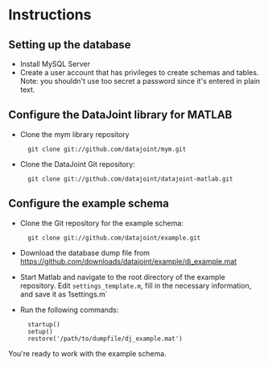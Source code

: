 Instructions
====

Setting up the database
-----
* Install MySQL Server
* Create a user account that has privileges to create schemas and tables.
  Note: you shouldn't use too secret a password since it's entered in plain
  text.

Configure the DataJoint library for MATLAB
----
* Clone the mym library repository

        git clone git://github.com/datajoint/mym.git
* Clone the DataJoint Git repository:

        git clone git://github.com/datajoint/datajoint-matlab.git

Configure the example schema
-----
* Clone the Git repository for the example schema:

        git clone git://github.com/datajoint/example.git
* Download the database dump file from 
        https://github.com/downloads/datajoint/example/dj_example.mat
* Start Matlab and navigate to the root directory of the example 
  repository. Edit `settings_template.m`, fill in the necessary information,
  and save it as 1settings.m`
* Run the following commands:

        startup()
        setup()
        restore('/path/to/dumpfile/dj_example.mat')

You're ready to work with the example schema.